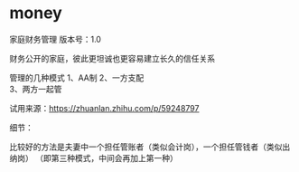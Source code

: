# money
家庭财务管理
版本号：1.0

财务公开的家庭，彼此更坦诚也更容易建立长久的信任关系

管理的几种模式
1、AA制
2、一方支配				
3、两方一起管

试用来源：https://zhuanlan.zhihu.com/p/59248797

细节：

比较好的方法是夫妻中一个担任管账者（类似会计岗），一个担任管钱者（类似出纳岗）	
（即第三种模式，中间会再加上第一种）



